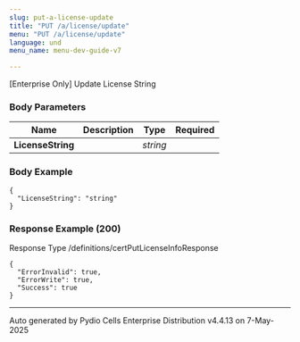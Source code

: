 ```yaml
---
slug: put-a-license-update
title: "PUT /a/license/update"
menu: "PUT /a/license/update"
language: und
menu_name: menu-dev-guide-v7

---
```








 
[Enterprise Only] Update License String  


### Body Parameters

Name | Description | Type | Required
---|---|---|---
**LicenseString** |  | _string_ |   


### Body Example
```
{
  "LicenseString": "string"
}
```






### Response Example (200)
Response Type /definitions/certPutLicenseInfoResponse

```
{
  "ErrorInvalid": true,
  "ErrorWrite": true,
  "Success": true
}
```




---
Auto generated by Pydio Cells Enterprise Distribution v4.4.13 on 7-May-2025
